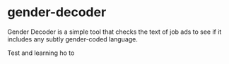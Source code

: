# gender-decoder

Gender Decoder is a simple  tool that checks the text of job ads to see if it includes any subtly gender-coded language. 

Test and learning ho to
